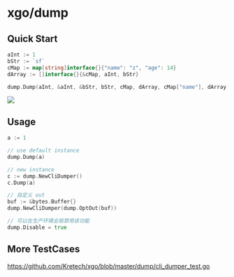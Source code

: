 # xgo/dump



## Quick Start

```go
aInt := 1
bStr := `sf`
cMap := map[string]interface{}{"name": "z", "age": 14}
dArray := []interface{}{&cMap, aInt, bStr}

dump.Dump(aInt, &aInt, &bStr, bStr, cMap, dArray, cMap["name"], dArray[2], dArray[aInt])
```

![](https://ws1.sinaimg.cn/mw690/8f9ce571ly1g13yuxm4boj20tk0zuncl.jpg)

## Usage

```go
a := 1

// use default instance
dump.Dump(a)

// new instance
c := dump.NewCliDumper()
c.Dump(a)

// 自定义 out
buf := &bytes.Buffer{}
dump.NewCliDumper(dump.OptOut(buf))

// 可以在生产环境全局禁用该功能
dump.Disable = true
```

## More TestCases

https://github.com/Kretech/xgo/blob/master/dump/cli_dumper_test.go
